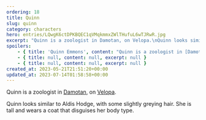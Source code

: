```yaml
---
ordering: 18
title: Quinn
slug: quinn
category: characters
hero: entries/LQwgK6ctDPKBQEC1qVMqkmmxZWlTHufuL6wTJRwR.jpg
excerpt: "Quinn is a zoologist in Damotan, on Velopa.\nQuinn looks similar to Aldis Hodge, with some slightly g..."
spoilers:
    - { title: 'Quinn Emmons', content: "Quinn is a zoologist in [Damotan](/category/planets-cities/damotan), on [Velopa](/category/planets-cities/velopa).\r\n\r\nThe [Vinillense](/category/spaceships/vinillense) delivered five [tigers](/category/culture-history/tigers) to her, learning that she already had five and has been training the tigers to fight. Quinn is secretly the co-leader of an underground [resistance](/category/culture-history/resistance) with her partner, [Devorah](/category/characters/devorah).\r\n\r\nDuring the heist in Damotan, Quinn was initially reticent to help [Mary](/category/characters/mary). She changed her mind in the nick of time, arriving at the police station to interrupt [Kemba Tiran's](/category/characters/bluebell) ambush. When she helped the crew get back to the [Capstone](/category/spaceships/capstone), Mary inadvertently brought her along to [Malecht](/category/planets-cities/malecht), where she testified to the situation on Velopa.\r\n\r\nQuinn looks similar to Aldis Hodge, with some slightly greying hair. She is tall and wears a coat that disguises her body type.\r\n\r\n**Pronunciation:**\r\n- em’ muns", excerpt: "Quinn is a zoologist in Damotan, on Velopa.\nThe Vinillense delivered five tigers to her, learning th..." }
    - { title: null, content: null, excerpt: null }
    - { title: null, content: null, excerpt: null }
created_at: 2023-05-21T21:51:20+00:00
updated_at: 2023-07-14T01:58:58+00:00
---
```

Quinn is a zoologist in [Damotan](/category/planets-cities/damotan), on [Velopa](/category/planets-cities/velopa).

Quinn looks similar to Aldis Hodge, with some slightly greying hair. She is tall and wears a coat that disguises her body type.